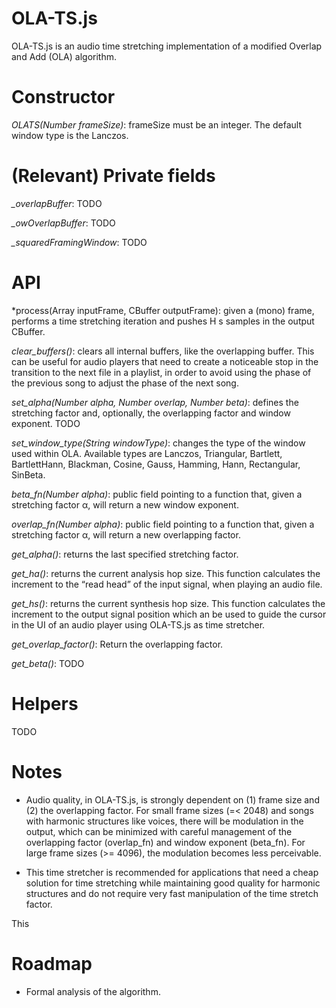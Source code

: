 # OLA-TS.js

OLA-TS.js is an audio time stretching implementation of a modified Overlap and Add (OLA) algorithm.

# Constructor

*OLATS(Number frameSize)*: frameSize must be an integer. The default window type is the Lanczos.

# (Relevant) Private fields

*_overlapBuffer*: TODO

*_owOverlapBuffer*: TODO

*_squaredFramingWindow*: TODO

# API

*process(Array inputFrame, CBuffer outputFrame): given a (mono) frame, performs a time stretching iteration and pushes H s samples in the output CBuffer.

*clear_buffers()*: clears all internal buffers, like the overlapping buffer. This can be useful for audio players that need to create a noticeable stop in the transition to the next file in a playlist, in order to avoid using the phase of the previous song to adjust the phase of the next song.

*set_alpha(Number alpha, Number overlap, Number beta)*: defines the stretching factor and, optionally, the overlapping factor and window exponent. TODO

*set_window_type(String windowType)*: changes the type of the window used within OLA. Available types are Lanczos, Triangular, Bartlett, BartlettHann, Blackman, Cosine, Gauss, Hamming, Hann, Rectangular, SinBeta.

*beta_fn(Number alpha)*: public field pointing to a function that, given a stretching factor α, will return a new window exponent.

*overlap_fn(Number alpha)*: public field pointing to a function that, given a stretching factor α, will return a new overlapping factor.

*get_alpha()*: returns the last specified stretching factor.

*get_ha()*: returns the current analysis hop size. This function calculates the increment to the “read head” of the input signal, when playing an audio file.

*get_hs()*: returns the current synthesis hop size. This function calculates the increment to the output signal position which an be used to guide the cursor in the UI of an audio player using OLA-TS.js as time stretcher.

*get_overlap_factor()*: Return the overlapping factor.

*get_beta()*: TODO

# Helpers

TODO

# Notes

* Audio quality, in OLA-TS.js, is strongly dependent on (1) frame size and (2) the overlapping factor. For small frame sizes (=< 2048) and songs with harmonic structures like voices, there will be modulation in the output, which can be minimized with careful management of the overlapping factor (overlap_fn) and window exponent (beta_fn). For large frame sizes (>= 4096), the modulation becomes less perceivable. 

* This time stretcher is recommended for applications that need a cheap solution for time stretching while maintaining good quality for harmonic structures and do not require very fast manipulation of the time stretch factor.

This 

# Roadmap

* Formal analysis of the algorithm.
